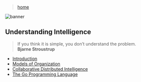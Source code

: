 > [home](/)

![banner](/computing/photos/banner.png)

## Understanding Intelligence

> If you think it is simple, you don’t understand the problem.  
> **Bjarne Stroustrup**

* [Introduction](introduction)
* [Models of Organization](models)
* [Collaborative Distributed Intelligence](/cdi)
* [The Go Programming Language](/go)
